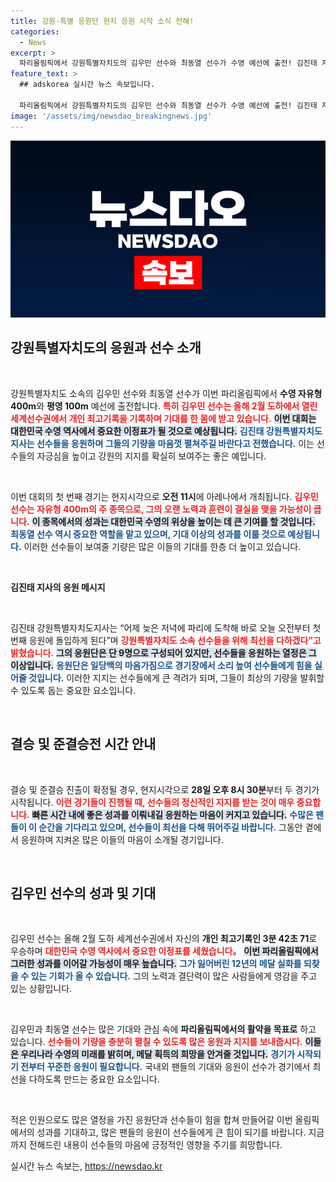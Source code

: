 ```yaml
---
title: 강원·특별 응원단 현지 응원 시작 소식 전해!
categories:
  - News
excerpt: >
  파리올림픽에서 강원특별자치도의 김우민 선수와 최동열 선수가 수영 예선에 출전! 김진태 지사와 함께하는 응원이 열기를 더하는 순간, 메달 획득의 기대감이 고조된다!
feature_text: >
  ## adskorea 실시간 뉴스 속보입니다.

  파리올림픽에서 강원특별자치도의 김우민 선수와 최동열 선수가 수영 예선에 출전! 김진태 지사와 함께하는 응원이 열기를 더하는 순간, 메달 획득의 기대감이 고조된다!
image: '/assets/img/newsdao_breakingnews.jpg'
---
```


<p><img src="/assets/img/newsdao_breakingnews.jpg" alt="adskorea 속보" /></p>

<h2 data-ke-size="size26">강원특별자치도의 응원과 선수 소개</h2>

<p data-ke-size="size16">&nbsp;</p>

<p>강원특별자치도 소속의 김우민 선수와 최동열 선수가 이번 파리올림픽에서 <b>수영 자유형 400m</b>와 <b>평영 100m</b> 예선에 출전합니다. <b><span style="color: #ee2323;">특히 김우민 선수는 올해 2월 도하에서 열린 세계선수권에서 개인 최고기록을 기록하며 기대를 한 몸에 받고 있습니다.</span></b> <b><span style="background-color: #21538527;">이번 대회는 대한민국 수영 역사에서 중요한 이정표가 될 것으로 예상됩니다.</span></b> <b><span style="color: #1a5490;">김진태 강원특별자치도지사는 선수들을 응원하며 그들의 기량을 마음껏 펼쳐주길 바란다고 전했습니다.</span></b> 이는 선수들의 자긍심을 높이고 강원의 지지를 확실히 보여주는 좋은 예입니다.</p></p>

<p data-ke-size="size16">&nbsp;</p>

<p>이번 대회의 첫 번째 경기는 현지시각으로 <b>오전 11시</b>에 아레나에서 개최됩니다. <b><span style="color: #ee2323;">김우민 선수는 자유형 400m의 주 종목으로, 그의 오랜 노력과 훈련이 결실을 맺을 가능성이 큽니다.</span></b> <b><span style="background-color: #21538527;">이 종목에서의 성과는 대한민국 수영의 위상을 높이는 데 큰 기여를 할 것입니다.</span></b> <b><span style="color: #1a5490;">최동열 선수 역시 중요한 역할을 맡고 있으며, 기대 이상의 성과를 이룰 것으로 예상됩니다.</span></b> 이러한 선수들이 보여줄 기량은 많은 이들의 기대를 한층 더 높이고 있습니다.</p>

<p data-ke-size="size16">&nbsp;</p>

<p><strong>김진태 지사의 응원 메시지</strong></p>

<p data-ke-size="size16">&nbsp;</p>

<p>김진태 강원특별자치도지사는 “어제 늦은 저녁에 파리에 도착해 바로 오늘 오전부터 첫 번째 응원에 돌입하게 된다”며 <b><span style="color: #ee2323;">강원특별자치도 소속 선수들을 위해 최선을 다하겠다”고 밝혔습니다.</span></b> <b><span style="background-color: #21538527;">그의 응원단은 단 9명으로 구성되어 있지만, 선수들을 응원하는 열정은 그 이상입니다.</span></b> <b><span style="color: #1a5490;">응원단은 일당백의 마음가짐으로 경기장에서 소리 높여 선수들에게 힘을 실어줄 것입니다.</span></b> 이러한 지지는 선수들에게 큰 격려가 되며, 그들이 최상의 기량을 발휘할 수 있도록 돕는 중요한 요소입니다.</p>

<p data-ke-size="size16">&nbsp;</p>

<h2 data-ke-size="size26">결승 및 준결승전 시간 안내</h2>

<p data-ke-size="size16">&nbsp;</p>

<p>결승 및 준결승 진출이 확정될 경우, 현지시각으로 <b>28일 오후 8시 30분</b>부터 두 경기가 시작됩니다. <b><span style="color: #ee2323;">이런 경기들이 진행될 때, 선수들의 정신적인 지지를 받는 것이 매우 중요합니다.</span></b> <b><span style="background-color: #21538527;">빠른 시간 내에 좋은 성과를 이뤄내길 응원하는 마음이 커지고 있습니다.</span></b> <b><span style="color: #1a5490;">수많은 팬들이 이 순간을 기다리고 있으며, 선수들이 최선을 다해 뛰어주길 바랍니다.</span></b> 그동안 곁에서 응원하며 지켜온 많은 이들의 마음이 소개될 경기입니다.</p>

<p data-ke-size="size16">&nbsp;</p>

<h2 data-ke-size="size26">김우민 선수의 성과 및 기대</h2>

<p data-ke-size="size16">&nbsp;</p>

<p>김우민 선수는 올해 2월 도하 세계선수권에서 자신의 <b>개인 최고기록인 3분 42초 71</b>로 우승하며 <b><span style="color: #ee2323;">대한민국 수영 역사에서 중요한 이정표를 세웠습니다。</span></b> <b><span style="background-color: #21538527;">이번 파리올림픽에서 그러한 성과를 이어갈 가능성이 매우 높습니다.</span></b> <b><span style="color: #1a5490;">그가 잃어버린 12년의 메달 실화를 되찾을 수 있는 기회가 올 수 있습니다.</span></b> 그의 노력과 결단력이 많은 사람들에게 영감을 주고 있는 상황입니다.</p>

<p data-ke-size="size16">&nbsp;</p>

<p>김우민과 최동열 선수는 많은 기대와 관심 속에 <b>파리올림픽에서의 활약을 목표로</b> 하고 있습니다. <b><span style="color: #ee2323;">선수들이 기량을 충분히 펼칠 수 있도록 많은 응원과 지지를 보내줍시다.</span></b> <b><span style="background-color: #21538527;">이들은 우리나라 수영의 미래를 밝히며, 메달 획득의 희망을 안겨줄 것입니다.</span></b> <b><span style="color: #1a5490;">경기가 시작되기 전부터 꾸준한 응원이 필요합니다.</span></b> 국내외 팬들의 기대와 응원이 선수가 경기에서 최선을 다하도록 만드는 중요한 요소입니다.</p>

<p data-ke-size="size16">&nbsp;</p>

<p>적은 인원으로도 많은 열정을 가진 응원단과 선수들이 힘을 합쳐 만들어갈 이번 올림픽에서의 성과를 기대하고, 많은 팬들의 응원이 선수들에게 큰 힘이 되기를 바랍니다. 지금까지 전해드린 내용이 선수들의 마음에 긍정적인 영향을 주기를 희망합니다.</p>
실시간 뉴스 속보는, <a href="https://newsdao.kr" rel="dofollow">https://newsdao.kr</a>


